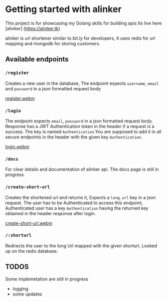 # Getting started with alinker

This project is for showcasing my Golang skills for building apis
Its live here [alinker] (<https://alinker.tk>)

alinker is url shortener similar to bit.ly for developers, It uses
redis for url mapping and mongodb for storing customers.

## Available endpoints

### `/register`

Creates a new user in the database, The endpoint expects `username`, `email` and `password` in a json formatted request body

[register.webm](https://user-images.githubusercontent.com/52887226/208636889-375674ce-897c-4c7f-9b25-14e27ec91510.webm)


### `/login`

The endpoint expects `email`, `password` in a json formatted request body.
Response has a JWT Authentication token in the header if a request is a success. The key is named `Authentication`.You are supposed to add it in all secure endpoints in the header with the given key `Authentication`.

[login.webm](https://user-images.githubusercontent.com/52887226/208636984-61c93f04-f8c0-43bc-9d35-988b97845cc8.webm)


### `/docs`

For clear details and documentation of alinker api. The docs page is still in progress.

### `/create-short-url`

Creates the shortened url and returns it, Expects a `long_url` key in a json request.
The user has to be Authenticated to access this endpoint, Authenticated user has a key `Authentication` having the returned key obtained in the header response after login.

[create-short-url.webm](https://user-images.githubusercontent.com/52887226/208637077-10012ea2-1e9e-44c7-bb09-c2aef5d18a05.webm)

### `/:shorturl`

Redirects the user to the long Url mapped with the given shorturl, Looked up on the redis database.

## TODOS

Some implemetation are still in progress

- logging
- some updates
